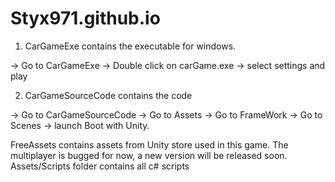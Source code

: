# Styx971.github.io
1. CarGameExe contains the executable for windows.

-> Go to CarGameExe 
-> Double click on carGame.exe -> select settings and play


2. CarGameSourceCode contains the code

-> Go to CarGameSourceCode 
-> Go to Assets
-> Go to FrameWork
-> Go to Scenes
-> launch Boot with Unity.

FreeAssets contains assets from Unity store used in this game.
The multiplayer is bugged for now, a new version will be released soon.
Assets/Scripts folder contains all c# scripts


